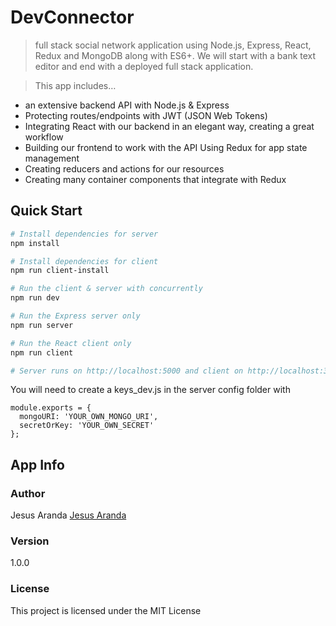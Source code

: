 # DevConnector

> full stack social network application using Node.js, Express, React, Redux and MongoDB along with ES6+. We will start with a bank text editor and end with a deployed full stack application. 

> This app includes…

- an extensive backend API with Node.js & Express
- Protecting routes/endpoints with JWT (JSON Web Tokens)
- Integrating React with our backend in an elegant way, creating a great workflow
- Building our frontend to work with the API
Using Redux for app state management
- Creating reducers and actions for our resources
- Creating many container components that integrate with Redux

## Quick Start

```bash
# Install dependencies for server
npm install

# Install dependencies for client
npm run client-install

# Run the client & server with concurrently
npm run dev

# Run the Express server only
npm run server

# Run the React client only
npm run client

# Server runs on http://localhost:5000 and client on http://localhost:3000
```

You will need to create a keys_dev.js in the server config folder with

```
module.exports = {
  mongoURI: 'YOUR_OWN_MONGO_URI',
  secretOrKey: 'YOUR_OWN_SECRET'
};
```

## App Info

### Author

Jesus Aranda
[Jesus Aranda](https://github.com/arandajm)

### Version

1.0.0

### License

This project is licensed under the MIT License
